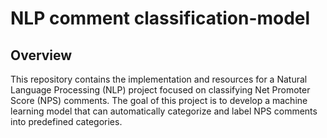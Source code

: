 # NLP comment classification-model

## Overview
This repository contains the implementation and resources for a Natural Language Processing (NLP) project focused on classifying Net Promoter Score (NPS) comments. The goal of this project is to develop a machine learning model that can automatically categorize and label NPS comments into predefined categories.
